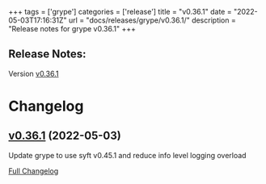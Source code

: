 +++
tags = ['grype']
categories = ['release']
title = "v0.36.1"
date = "2022-05-03T17:16:31Z"
url = "docs/releases/grype/v0.36.1/"
description = "Release notes for grype v0.36.1"
+++

## Release Notes:
Version [v0.36.1](https://github.com/anchore/grype/releases/tag/v0.36.1)

# Changelog

## [v0.36.1](https://github.com/anchore/grype/tree/v0.36.1) (2022-05-03)
Update grype to use syft v0.45.1 and reduce info level logging overload

[Full Changelog](https://github.com/anchore/grype/compare/v0.36.0...v0.36.1)
